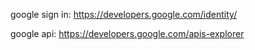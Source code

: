 google sign in:
https://developers.google.com/identity/

google api:
https://developers.google.com/apis-explorer
